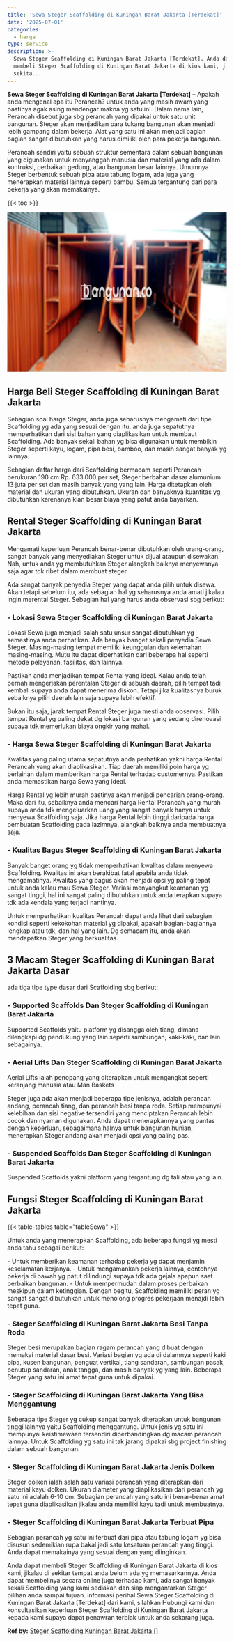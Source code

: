 ```yaml
---
title: 'Sewa Steger Scaffolding di Kuningan Barat Jakarta [Terdekat]'
date: '2025-07-01'
categories:
  - harga
type: service
description: >-
  Sewa Steger Scaffolding di Kuningan Barat Jakarta [Terdekat]. Anda dapat
  membeli Steger Scaffolding di Kuningan Barat Jakarta di kios kami, jikalau di
  sekita...
---
```


**Sewa Steger Scaffolding di Kuningan Barat Jakarta \[Terdekat\]** – Apakah anda mengenal apa itu Perancah? untuk anda yang masih awam yang pastinya agak asing mendengar makna yg satu ini. Dalam nama lain, Perancah disebut juga sbg perancah yang dipakai untuk satu unit bangunan. Steger akan menjadikan para tukang bangunan akan menjadi lebih gampang dalam bekerja. Alat yang satu ini akan menjadi bagian bagian sangat dibutuhkan yang harus dimiliki oleh para pekerja bangunan.

Perancah sendiri yaitu sebuah struktur sementara dalam sebuah bangunan yang digunakan untuk menyanggah manusia dan material yang ada dalam kontruksi, perbaikan gedung, atau bangunan besar lainnya. Umumnya Steger berbentuk sebuah pipa atau tabung logam, ada juga yang menerapkan material lainnya seperti bambu. Semua tergantung dari para pekerja yang akan memakainya.

{{< toc >}}

![Sewa Steger Scaffolding di Kuningan Barat Jakarta [Terdekat]](/images/sewa-scaffolding-steger-25.png)

## Harga Beli Steger Scaffolding di Kuningan Barat Jakarta

Sebagian soal harga Steger, anda juga seharusnya mengamati dari tipe Scaffolding yg ada yang sesuai dengan itu, anda juga sepatutnya memperhatikan dari sisi bahan yang diaplikasikan untuk membaut Scaffolding. Ada banyak sekali bahan yg bisa digunakan untuk membikin Steger seperti kayu, logam, pipa besi, bamboo, dan masih sangat banyak yg lainnya.

Sebagian daftar harga dari Scaffolding bermacam seperti Perancah berukuran 190 cm Rp. 633.000 per set, Steger berbahan dasar alumunium 13 juta per set dan masih banyak yang yang lain. Harga ditetapkan oleh material dan ukuran yang dibutuhkan. Ukuran dan banyaknya kuantitas yg dibutuhkan karenanya kian besar biaya yang patut anda bayarkan.

## Rental Steger Scaffolding di Kuningan Barat Jakarta

Mengamati keperluan Perancah benar-benar dibutuhkan oleh orang-orang, sangat banyak yang menyediakan Steger untuk dijual ataupun disewakan. Nah, untuk anda yg membutuhkan Steger alangkah baiknya menyewanya saja agar tdk ribet dalam membuat steger.

Ada sangat banyak penyedia Steger yang dapat anda pilih untuk disewa. Akan tetapi sebelum itu, ada sebagian hal yg seharusnya anda amati jikalau ingin merental Steger. Sebagian hal yang harus anda observasi sbg berikut:

### \- Lokasi Sewa Steger Scaffolding di Kuningan Barat Jakarta

Lokasi Sewa juga menjadi salah satu unsur sangat dibutuhkan yg semestinya anda perhatikan. Ada banyak banget sekali penyedia Sewa Steger. Masing-masing tempat memiliki keunggulan dan kelemahan masing-masing. Mutu itu dapat diperhatikan dari beberapa hal seperti metode pelayanan, fasilitas, dan lainnya.

Pastikan anda menjadikan tempat Rental yang ideal. Kalau anda telah pernah mengerjakan perentalan Steger di sebuah daerah, pilih tempat tadi kembali supaya anda dapat menerima diskon. Tetapi jika kualitasnya buruk sebaiknya pilih daerah lain saja supaya lebih efektif.

Bukan itu saja, jarak tempat Rental Steger juga mesti anda observasi. Pilih tempat Rental yg paling dekat dg lokasi bangunan yang sedang direnovasi supaya tdk memerlukan biaya ongkir yang mahal.

### \- Harga Sewa Steger Scaffolding di Kuningan Barat Jakarta

Kwalitas yang paling utama sepatutnya anda perhatikan yakni harga Rental Perancah yang akan diaplikasikan. Tiap daerah memiliki poin harga yg berlainan dalam memberikan harga Rental terhadap customernya. Pastikan anda memastikan harga Sewa yang ideal.

Harga Rental yg lebih murah pastinya akan menjadi pencarian orang-orang. Maka dari itu, sebaiknya anda mencari harga Rental Perancah yang murah supaya anda tdk mengeluarkan uang yang sangat banyak hanya untuk menyewa Scaffolding saja. Jika harga Rental lebih tinggi daripada harga pembuatan Scaffolding pada lazimnya, alangkah baiknya anda membuatnya saja.

### \- Kualitas Bagus Steger Scaffolding di Kuningan Barat Jakarta

Banyak banget orang yg tidak memperhatikan kwalitas dalam menyewa Scaffolding. Kwalitas ini akan berakibat fatal apabila anda tidak mengamatinya. Kwalitas yang bagus akan menjadi opsi yg paling tepat untuk anda kalau mau Sewa Steger. Variasi menyangkut keamanan yg sangat tinggi, hal ini sangat paling dibutuhkan untuk anda terapkan supaya tdk ada kendala yang terjadi nantinya.

Untuk memperhatikan kualitas Perancah dapat anda lihat dari sebagian kondisi seperti kekokohan material yg dipakai, apakah bagian-bagiannya lengkap atau tdk, dan hal yang lain. Dg semacam itu, anda akan mendapatkan Steger yang berkualitas.

## 3 Macam Steger Scaffolding di Kuningan Barat Jakarta Dasar

ada tiga tipe type dasar dari Scaffolding sbg berikut:

### \- Supported Scaffolds Dan Steger Scaffolding di Kuningan Barat Jakarta

Supported Scaffolds yaitu platform yg disangga oleh tiang, dimana dilengkapi dg pendukung yang lain seperti sambungan, kaki-kaki, dan lain sebagainya.

### \- Aerial Lifts Dan Steger Scaffolding di Kuningan Barat Jakarta

Aerial Lifts ialah penopang yang diterapkan untuk mengangkat seperti keranjang manusia atau Man Baskets

Steger juga ada akan menjadi beberapa tipe jenisnya, adalah perancah andang, perancah tiang, dan perancah besi tanpa roda. Setiap mempunyai kelebihan dan sisi negative tersendiri yang menciptakan Perancah lebih cocok dan nyaman digunakan. Anda dapat menerapkannya yang pantas dengan keperluan, sebagaimana halnya untuk bangunan hunian, menerapkan Steger andang akan menjadi opsi yang paling pas.

### \- Suspended Scaffolds Dan Steger Scaffolding di Kuningan Barat Jakarta

Suspended Scaffolds yakni platform yang tergantung dg tali atau yang lain.

## Fungsi Steger Scaffolding di Kuningan Barat Jakarta

{{< table-tables table="tableSewa" >}}

Untuk anda yang menerapkan Scaffolding, ada beberapa fungsi yg mesti anda tahu sebagai berikut:

\- Untuk memberikan keamanan terhadap pekerja yg dapat menjamin keselamatan kerjanya. - Untuk mengamankan pekerja lainnya, contohnya pekerja di bawah yg patut dilindungi supaya tdk ada gejala apapun saat perbaikan bangunan. - Untuk mempermudah dalam proses perbaikan meskipun dalam ketinggian. Dengan begitu, Scaffolding memiliki peran yg sangat sangat dibutuhkan untuk menolong progres pekerjaan menajdi lebih tepat guna.

### \- Steger Scaffolding di Kuningan Barat Jakarta Besi Tanpa Roda

Steger besi merupakan bagian ragam perancah yang dibuat dengan memakai material dasar besi. Variasi bagian yg ada di dalamnya seperti kaki pipa, kusen bangunan, penguat vertikal, tiang sandaran, sambungan pasak, penutup sandaran, anak tangga, dan masih banyak yg yang lain. Beberapa Steger yang satu ini amat tepat guna untuk dipakai.

### \- Steger Scaffolding di Kuningan Barat Jakarta Yang Bisa Menggantung

Beberapa tipe Steger yg cukup sangat banyak diterapkan untuk bangunan tinggi lainnya yaitu Scaffolding menggantung. Untuk jenis yg satu ini mempunyai keistimewaan tersendiri diperbandingkan dg macam perancah lainnya. Untuk Scaffolding yg satu ini tak jarang dipakai sbg project finishing dalam sebuah bangunan.

### \- Steger Scaffolding di Kuningan Barat Jakarta Jenis Dolken

Steger dolken ialah salah satu variasi perancah yang diterapkan dari material kayu dolken. Ukuran diameter yang diaplikasikan dari perancah yg satu ini adalah 6-10 cm. Sebagian perancah yang satu ini benar-benar amat tepat guna diaplikasikan jikalau anda memiliki kayu tadi untuk membuatnya.

### \- Steger Scaffolding di Kuningan Barat Jakarta Terbuat Pipa

Sebagian perancah yg satu ini terbuat dari pipa atau tabung logam yg bisa disusun sedemikian rupa bakal jadi satu kesatuan perancah yang tinggi. Anda dapat memakainya yang sesuai dengan yang diinginkan.

Anda dapat membeli Steger Scaffolding di Kuningan Barat Jakarta di kios kami, jikalau di sekitar tempat anda belum ada yg memasarkannya. Anda dapat membelinya secara online juga terhadap kami, ada sangat banyak sekali Scaffolding yang kami sediakan dan siap mengantarkan Steger pilihan anda sampai tujuan. informasi perihal Sewa Steger Scaffolding di Kuningan Barat Jakarta \[Terdekat\] dari kami, silahkan Hubungi kami dan konsultasikan keperluan Steger Scaffolding di Kuningan Barat Jakarta kepada kami supaya dapat penawran terbiak untuk anda sekarang juga.

**Ref by:** [Steger Scaffolding Kuningan Barat Jakarta []](https://id.wikipedia.org/wiki/Steger)
